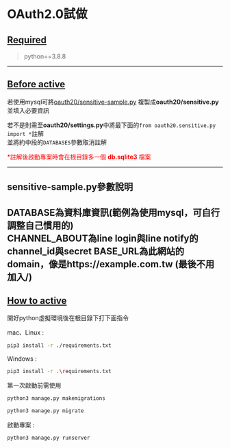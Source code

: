 # OAuth2.0試做 #

## [Required](https://github.com/jimlin1111/oauth2.0_test#Required) ##
> python==3.8.8
---------------
## [Before active](https://github.com/jimlin1111/oauth2.0_test#before-active) ##
若使用mysql可將[oauth20/sensitive-sample.py](https://github.com/jimlin1111/oauth2.0_test/blob/master/oauth20/sensitive-sample.py)
複製成**oauth20/sensitive.py**並填入必要資訊  

若不是則需至**oauth20/settings.py**中將最下面的`from oauth20.sensitive.py import *`註解  
並將約中段的`DATABASES`參數取消註解

<font color=#FF0000>*註解後啟動專案時會在根目錄多一個 **db.sqlite3** 檔案</font>

----------
## sensitive-sample.py參數說明
**DATABASE**為資料庫資訊(範例為使用mysql，可自行調整自己慣用的)  
**CHANNEL_ABOUT**為line login與line notify的channel_id與secret
**BASE_URL**為此網站的domain，像是https://example.com.tw (最後不用加入/)
----------
## [How to active](https://github.com/jimlin1111/oauth2.0_test#how-to-active) ##
開好python虛擬環境後在根目錄下打下面指令  

mac、Linux :
```bash
pip3 install -r ./requirements.txt
```

Windows :
```bash
pip3 install -r .\requirements.txt
```

第一次啟動前需使用
```bash
python3 manage.py makemigrations
```
```bash
python3 manage.py migrate
```

啟動專案 :

```bash
python3 manage.py runserver
```